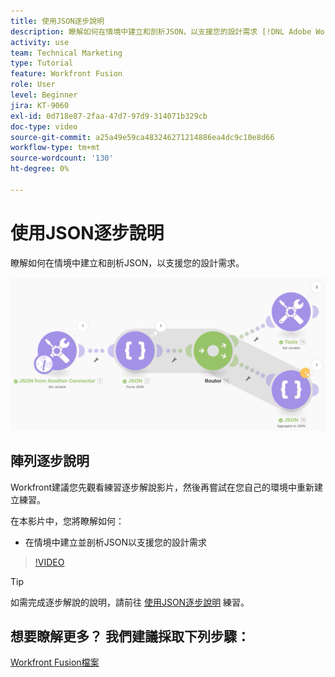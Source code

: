```yaml
---
title: 使用JSON逐步說明
description: 瞭解如何在情境中建立和剖析JSON，以支援您的設計需求 [!DNL Adobe Workfront Fusion].
activity: use
team: Technical Marketing
type: Tutorial
feature: Workfront Fusion
role: User
level: Beginner
jira: KT-9060
exl-id: 0d718e87-2faa-47d7-97d9-314071b329cb
doc-type: video
source-git-commit: a25a49e59ca483246271214886ea4dc9c10e8d66
workflow-type: tm+mt
source-wordcount: '130'
ht-degree: 0%

---
```


# 使用JSON逐步說明

瞭解如何在情境中建立和剖析JSON，以支援您的設計需求。

![Fusion情境的影像](assets/final-functional-bits-and-bobs-2.png)

## 陣列逐步說明

Workfront建議您先觀看練習逐步解說影片，然後再嘗試在您自己的環境中重新建立練習。

在本影片中，您將瞭解如何：

* 在情境中建立並剖析JSON以支援您的設計需求

>[!VIDEO](https://video.tv.adobe.com/v/335301/?quality=12&learn=on)

>[!TIP]
>
>如需完成逐步解說的說明，請前往 [使用JSON逐步說明](https://experienceleague.adobe.com/docs/workfront-learn/tutorials-workfront/fusion/exercises/working-with-json.html?lang=en) 練習。


## 想要瞭解更多？ 我們建議採取下列步驟：

[Workfront Fusion檔案](https://experienceleague.adobe.com/docs/workfront/using/adobe-workfront-fusion/workfront-fusion-2.html?lang=en)
